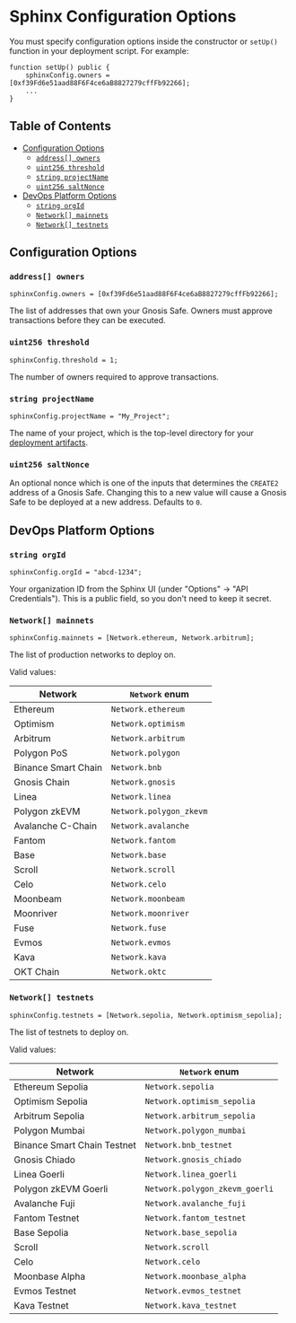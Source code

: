 # Sphinx Configuration Options

You must specify configuration options inside the constructor or `setUp()` function in your deployment script. For example:

```sol
function setUp() public {
    sphinxConfig.owners = [0xf39Fd6e51aad88F6F4ce6aB8827279cffFb92266];
    ...
}
```

## Table of Contents

- [Configuration Options](#configuration-options)
  - [`address[] owners`](#address-owners)
  - [`uint256 threshold`](#uint256-threshold)
  - [`string projectName`](#string-projectname)
  - [`uint256 saltNonce`](#uint256-saltnonce)
- [DevOps Platform Options](#devops-platform-options)
  - [`string orgId`](#string-orgid)
  - [`Network[] mainnets`](#network-mainnets)
  - [`Network[] testnets`](#network-testnets)

## Configuration Options

### `address[] owners`
```
sphinxConfig.owners = [0xf39Fd6e51aad88F6F4ce6aB8827279cffFb92266];
```

The list of addresses that own your Gnosis Safe. Owners must approve transactions before they can be executed.

### `uint256 threshold`
```
sphinxConfig.threshold = 1;
```

The number of owners required to approve transactions.

### `string projectName`

```
sphinxConfig.projectName = "My_Project";
```

The name of your project, which is the top-level directory for your [deployment artifacts](https://github.com/sphinx-labs/sphinx/blob/main/docs/deployment-artifacts.md).

### `uint256 saltNonce`

An optional nonce which is one of the inputs that determines the `CREATE2` address of a Gnosis Safe. Changing this to a new value will cause a Gnosis Safe to be deployed at a new address. Defaults to `0`.

## DevOps Platform Options

### `string orgId`

```
sphinxConfig.orgId = "abcd-1234";
```

Your organization ID from the Sphinx UI (under "Options" -> "API Credentials"). This is a public field, so you don't need to keep it secret.

### `Network[] mainnets`

```
sphinxConfig.mainnets = [Network.ethereum, Network.arbitrum];
```

The list of production networks to deploy on.

Valid values:

| Network | `Network` enum |
| ----------- | ----------- |
| Ethereum | `Network.ethereum` |
| Optimism | `Network.optimism` |
| Arbitrum | `Network.arbitrum` |
| Polygon PoS | `Network.polygon` |
| Binance Smart Chain | `Network.bnb` |
| Gnosis Chain | `Network.gnosis` |
| Linea | `Network.linea` |
| Polygon zkEVM | `Network.polygon_zkevm` |
| Avalanche C-Chain | `Network.avalanche` |
| Fantom | `Network.fantom` |
| Base | `Network.base` |
| Scroll | `Network.scroll` |
| Celo | `Network.celo` |
| Moonbeam | `Network.moonbeam` |
| Moonriver | `Network.moonriver` |
| Fuse | `Network.fuse` |
| Evmos | `Network.evmos` |
| Kava | `Network.kava` |
| OKT Chain | `Network.oktc` |

### `Network[] testnets`
```
sphinxConfig.testnets = [Network.sepolia, Network.optimism_sepolia];
```

The list of testnets to deploy on.

Valid values:

| Network | `Network` enum |
| ----------- | ----------- |
| Ethereum Sepolia | `Network.sepolia` |
| Optimism Sepolia | `Network.optimism_sepolia` |
| Arbitrum Sepolia | `Network.arbitrum_sepolia` |
| Polygon Mumbai | `Network.polygon_mumbai` |
| Binance Smart Chain Testnet | `Network.bnb_testnet` |
| Gnosis Chiado | `Network.gnosis_chiado` |
| Linea Goerli | `Network.linea_goerli` |
| Polygon zkEVM Goerli | `Network.polygon_zkevm_goerli` |
| Avalanche Fuji | `Network.avalanche_fuji` |
| Fantom Testnet | `Network.fantom_testnet` |
| Base Sepolia | `Network.base_sepolia` |
| Scroll | `Network.scroll` |
| Celo | `Network.celo` |
| Moonbase Alpha | `Network.moonbase_alpha` |
| Evmos Testnet | `Network.evmos_testnet` |
| Kava Testnet | `Network.kava_testnet` |
